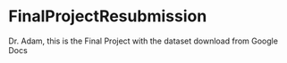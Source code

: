# FinalProjectResubmission
Dr. Adam, this is the Final Project with the dataset download from Google Docs
